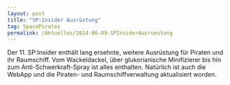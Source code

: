 ```yaml
---
layout: post
title: "SP:Insider Ausrüstung"
tag: SpacePirates
permalink: /Aktuelles/2014-06-09-SPInsiderAusruestung
---
```


Der 11. SP:Insider enthält lang ersehnte, weitere Ausrüstung für Piraten und ihr Raumschiff. Vom Wackeldackel, über glukorianische Minifizierer bis hin zum Anti-Schwerkraft-Spray ist alles enthalten. Natürlich ist auch die WebApp und die Piraten- und Raumschiffverwaltung aktualisiert worden.


